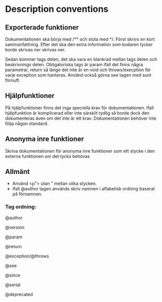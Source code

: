 # Description conventions


## Exporterade funktioner

Dokumentationen ska börja med /** och sluta med */. Först skrivs en kort sammanfattning. Efter det ska den extra information som kodaren tycker borde skrivas ner skrivas ner.

Sedan kommer tags delen, det ska vara en blankrad mellan tags delen och beskrivnings delen. Obligatoriska tags är param ifall det finns några parametrar, return så länge det inte är en void och throws/execption för varje exception som hanteras. Använd också görna see tagen med sunt förnuft.

## Hjälpfunktioner

På hjälpfunktioner finns det inga speciella krav för dokumentationen. Ifall hjälpfunktion är komplicerad eller inte särskilt tydlig så borde dock den dokumenteras även om det inte är ett krav. Dokumentationen behöver inte följa någon standard.

## Anonyma inre funktioner

Skriva dokumentationen för anonyma inre funktioner som ett stycke i den externa funktionen om det tycks behövas

## Allmänt

- Använd <p"> utan " mellan olika stycken.
- Ifall @author tagen används skriv namnen i alfabetisk ordning baserat på förnamnen.

### Tag ordning:

@author <p>
@version <p> 
@param <p>
@return <p> 
@exception/@throws <p>
@see <p>
@since <p>
@serial <p>
@deprecated
